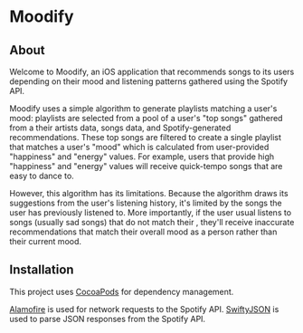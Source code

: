 # Moodify
## About

Welcome to Moodify, an iOS application that recommends songs to its users depending on their mood and listening patterns gathered using the Spotify API. 

Moodify uses a simple algorithm to generate playlists matching a user's mood: playlists are selected from a pool of a user's "top songs" gathered from a their artists data, songs data, and Spotify-generated recommendations. These top songs are filtered to create a single playlist that matches a user's "mood" which is calculated from user-provided "happiness" and "energy" values. For example, users that provide high "happiness" and "energy" values will receive quick-tempo songs that are easy to dance to. 

However, this algorithm has its limitations. Because the algorithm draws its suggestions from the user's listening history, it's limited by the songs the user has previously listened to. More importantly, if the user usual listens to songs (usually sad songs) that do not match their , they'll receive inaccurate recommendations that match their overall mood as a person rather than their current mood. 

## Installation

This project uses [CocoaPods](https://github.com/CocoaPods/CocoaPods) for dependency management.

[Alamofire](https://github.com/Alamofire/Alamofire) is used for network requests to the Spotify API. [SwiftyJSON](https://github.com/SwiftyJSON/SwiftyJSON) is used to parse JSON responses from the Spotify API.
<!--stackedit_data:
eyJoaXN0b3J5IjpbMzI5MDc2NDIyLC0xNzcyMjEyNjc5LC0xMz
QxOTI4NjY3LDEwNDc1MTk2ODRdfQ==
-->
